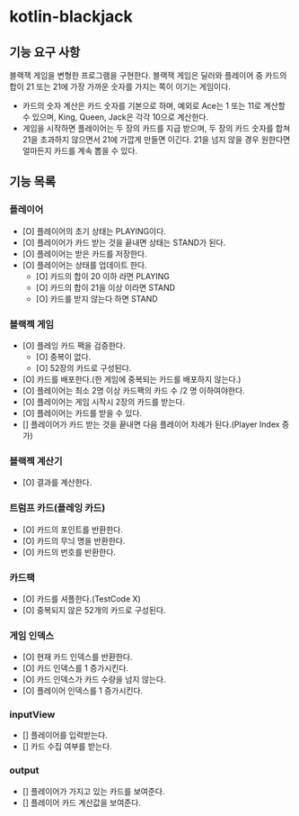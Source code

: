 # kotlin-blackjack

## 기능 요구 사항

블랙잭 게임을 변형한 프로그램을 구현한다. 블랙잭 게임은 딜러와 플레이어 중 카드의 합이 21 또는 21에 가장 가까운 숫자를 가지는 쪽이 이기는 게임이다.

- 카드의 숫자 계산은 카드 숫자를 기본으로 하며, 예외로 Ace는 1 또는 11로 계산할 수 있으며, King, Queen, Jack은 각각 10으로 계산한다.
- 게임을 시작하면 플레이어는 두 장의 카드를 지급 받으며, 두 장의 카드 숫자를 합쳐 21을 초과하지 않으면서 21에 가깝게 만들면 이긴다. 21을 넘지 않을 경우 원한다면 얼마든지 카드를 계속 뽑을 수 있다.

## 기능 목록

### 플레이어

- [O] 플레이어의 초기 상태는 PLAYING이다.
- [O] 플레이어가 카드 받는 것을 끝내면 상태는 STAND가 된다.
- [O] 플레이어는 받은 카드를 저장한다.
- [O] 플레이어는 상태를 업데이트 한다.
  - [O] 카드의 합이 20 이하 라면 PLAYING
  - [O] 카드의 합이 21을 이상 이라면 STAND
  - [O] 카드를 받지 않는다 하면 STAND

### 블랙젝 게임

- [O] 플레잉 카드 팩을 검증한다.
    - [O] 중복이 없다.
    - [O] 52장의 카드로 구성된다.
- [O] 카드를 배포한다.(한 게임에 중복되는 카드를 배포하지 않는다.)
- [O] 플레이어는 최소 2명 이상 카드팩의 카드 수 /2 명 이하여야한다.
- [O] 플레이어는 게임 시작시 2장의 카드를 받는다.
- [O] 플레이어는 카드를 받을 수 있다.
- [] 플레이어가 카드 받는 것을 끝내면 다음 플레이어 차례가 된다.(Player Index 증가)

### 블랙젝 계산기
- [O] 결과를 계산한다.

### 트럼프 카드(플레잉 카드)

- [O] 카드의 포인트를 반환한다.
- [O] 카드의 무늬 명을 반환한다.
- [O] 카드의 번호를 반환한다.

### 카드팩

- [O] 카드를 셔플한다.(TestCode X)
- [O] 중복되지 않은 52개의 카드로 구성된다.

### 게임 인덱스

- [O] 현재 카드 인덱스를 반환한다.
- [O] 카드 인덱스를 1 증가시킨다.
- [O] 카드 인덱스가 카드 수량을 넘지 않는다.
- [O] 플레이어 인덱스를 1 증가시킨다.

### inputView

- [] 플레이어를 입력받는다.
- [] 카드 수집 여부를 받는다.

### output

- [] 플레이어가 가지고 있는 카드를 보여준다.
- [] 플레이어 카드 계산값을 보여준다.
